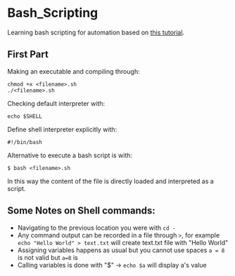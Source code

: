 # Bash_Scripting

Learning bash scripting for automation based on [this tutorial](https://linuxconfig.org/bash-scripting-tutorial-for-beginners).

## First Part
Making an executable and compiling through:

    chmod +x <filename>.sh
    ./<filename>.sh

Checking default interpreter with:

    echo $SHELL

Define shell interpreter explicitly with:

    #!/bin/bash

Alternative to execute a bash script is with:

    $ bash <filename>.sh

In this way the content of the file is directly loaded and interpreted as a script.

## Some Notes on Shell commands:

- Navigating to the previous location you were with ``cd -``
- Any command output can be recorded in a file through ``>``, for example ``echo "Hello World" > text.txt`` will create text.txt file with "Hello World"
- Assigning variables happens as usual but you cannot use spaces ``a = 8`` is not valid but ``a=8`` is 
- Calling variables is done with "$" -> ``echo $a`` will display a's value